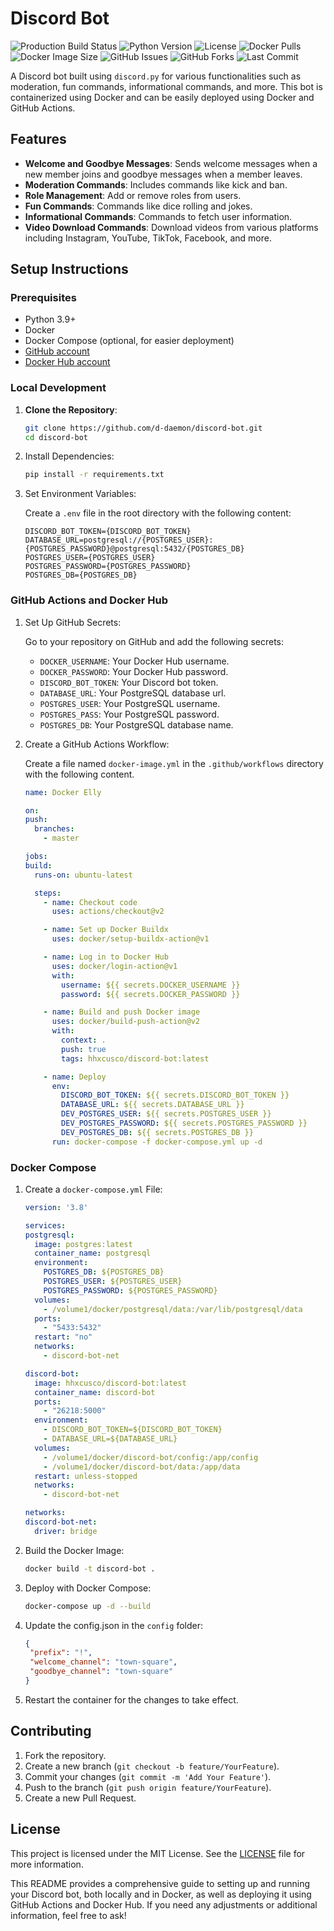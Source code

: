 # Discord Bot

![Production Build Status](https://github.com/d-daemon/discord-bot/actions/workflows/docker-image.yml/badge.svg?branch=master)
![Python Version](https://img.shields.io/badge/Python-3.9_|_3.10_|_3.11_|_3.12-blue.svg)
![License](https://img.shields.io/github/license/d-daemon/discord-bot)
![Docker Pulls](https://img.shields.io/docker/pulls/hhxcusco/discord-bot)
![Docker Image Size](https://img.shields.io/docker/image-size/hhxcusco/discord-bot/latest)
![GitHub Issues](https://img.shields.io/github/issues/d-daemon/discord-bot)
![GitHub Forks](https://img.shields.io/github/forks/d-daemon/discord-bot)
![Last Commit](https://img.shields.io/github/last-commit/d-daemon/discord-bot)


A Discord bot built using `discord.py` for various functionalities such as moderation, fun commands, informational commands, and more. This bot is containerized using Docker and can be easily deployed using Docker and GitHub Actions.

## Features

- **Welcome and Goodbye Messages**: Sends welcome messages when a new member joins and goodbye messages when a member leaves.
- **Moderation Commands**: Includes commands like kick and ban.
- **Role Management**: Add or remove roles from users.
- **Fun Commands**: Commands like dice rolling and jokes.
- **Informational Commands**: Commands to fetch user information.
- **Video Download Commands**: Download videos from various platforms including Instagram, YouTube, TikTok, Facebook, and more.

## Setup Instructions

### Prerequisites

- Python 3.9+
- Docker
- Docker Compose (optional, for easier deployment)
- [GitHub account](https://github.com/)
- [Docker Hub account](https://hub.docker.com/)

### Local Development

1. **Clone the Repository**:

   ```bash
   git clone https://github.com/d-daemon/discord-bot.git
   cd discord-bot
    ```

2. Install Dependencies:

     ```bash
     pip install -r requirements.txt
     ```

3. Set Environment Variables:

     Create a `.env` file in the root directory with the following content:

     ```dotenv
     DISCORD_BOT_TOKEN={DISCORD_BOT_TOKEN}
     DATABASE_URL=postgresql://{POSTGRES_USER}:{POSTGRES_PASSWORD}@postgresql:5432/{POSTGRES_DB}
     POSTGRES_USER={POSTGRES_USER}
     POSTGRES_PASSWORD={POSTGRES_PASSWORD}
     POSTGRES_DB={POSTGRES_DB}
      ```        

### GitHub Actions and Docker Hub

1. Set Up GitHub Secrets:

   Go to your repository on GitHub and add the following secrets:
   
     - `DOCKER_USERNAME`: Your Docker Hub username.
     - `DOCKER_PASSWORD`: Your Docker Hub password.
     - `DISCORD_BOT_TOKEN`: Your Discord bot token.
     - `DATABASE_URL`: Your PostgreSQL database url.
     - `POSTGRES_USER`: Your PostgreSQL username.
     - `POSTGRES_PASS`: Your PostgreSQL password.
     - `POSTGRES_DB`: Your PostgreSQL database name.

2. Create a GitHub Actions Workflow:

   Create a file named `docker-image.yml` in the `.github/workflows` directory with the following content. 
   
     ```yaml
   name: Docker Elly
   
   on:
     push:
       branches:
         - master
   
   jobs:
     build:
       runs-on: ubuntu-latest
   
       steps:
         - name: Checkout code
           uses: actions/checkout@v2
   
         - name: Set up Docker Buildx
           uses: docker/setup-buildx-action@v1
   
         - name: Log in to Docker Hub
           uses: docker/login-action@v1
           with:
             username: ${{ secrets.DOCKER_USERNAME }}
             password: ${{ secrets.DOCKER_PASSWORD }}
   
         - name: Build and push Docker image
           uses: docker/build-push-action@v2
           with:
             context: .
             push: true
             tags: hhxcusco/discord-bot:latest
   
         - name: Deploy
           env:
             DISCORD_BOT_TOKEN: ${{ secrets.DISCORD_BOT_TOKEN }}
             DATABASE_URL: ${{ secrets.DATABASE_URL }}
             DEV_POSTGRES_USER: ${{ secrets.POSTGRES_USER }}
             DEV_POSTGRES_PASSWORD: ${{ secrets.POSTGRES_PASSWORD }}
             DEV_POSTGRES_DB: ${{ secrets.POSTGRES_DB }}
           run: docker-compose -f docker-compose.yml up -d
     ```
   
### Docker Compose
   
1. Create a `docker-compose.yml` File:
   
     ```yaml
   version: '3.8'
   
   services:
     postgresql:
       image: postgres:latest
       container_name: postgresql
       environment:
         POSTGRES_DB: ${POSTGRES_DB}
         POSTGRES_USER: ${POSTGRES_USER}
         POSTGRES_PASSWORD: ${POSTGRES_PASSWORD}
       volumes:
         - /volume1/docker/postgresql/data:/var/lib/postgresql/data
       ports:
         - "5433:5432"
       restart: "no"
       networks:
         - discord-bot-net
   
     discord-bot:
       image: hhxcusco/discord-bot:latest
       container_name: discord-bot
       ports:
         - "26218:5000"
       environment:
         - DISCORD_BOT_TOKEN=${DISCORD_BOT_TOKEN}
         - DATABASE_URL=${DATABASE_URL}
       volumes:
         - /volume1/docker/discord-bot/config:/app/config
         - /volume1/docker/discord-bot/data:/app/data
       restart: unless-stopped
       networks:
         - discord-bot-net
   
   networks:
     discord-bot-net:
       driver: bridge
     ```

2. Build the Docker Image:

      ```bash
      docker build -t discord-bot .
      ```

3. Deploy with Docker Compose:

     ```bash
     docker-compose up -d --build
     ```

4. Update the config.json in the `config` folder:

      ```json
      {
       "prefix": "!",
       "welcome_channel": "town-square",
       "goodbye_channel": "town-square"
      }
      ```

5. Restart the container for the changes to take effect. 

## Contributing
1. Fork the repository.
2. Create a new branch (`git checkout -b feature/YourFeature`).
3. Commit your changes (`git commit -m 'Add Your Feature'`).
4. Push to the branch (`git push origin feature/YourFeature`).
5. Create a new Pull Request.

## License

This project is licensed under the MIT License. See the [LICENSE](https://github.com/d-daemon/discord-bot/blob/master/LICENSE) file for more information.

This README provides a comprehensive guide to setting up and running your Discord bot, both locally and in Docker, as well as deploying it using GitHub Actions and Docker Hub. If you need any adjustments or additional information, feel free to ask!
